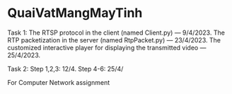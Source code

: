 # QuaiVatMangMayTinh

Task 1:
The RTSP protocol in the client (named Client.py) — 9/4/2023.
The RTP packetization in the server (named RtpPacket.py) — 23/4/2023.
The customized interactive player for displaying the transmitted video — 25/4/2023.

Task 2:
Step 1,2,3: 12/4.
Step 4-6: 25/4/

For Computer Network assignment
